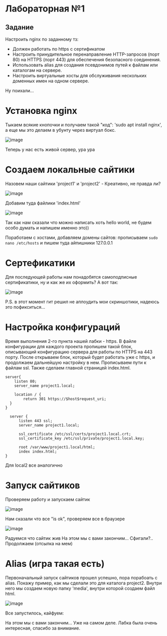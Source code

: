 # Лабораторная №1

## Задание
Настроить nginx по заданному тз:
* Должен работать по https c сертификатом
* Настроить принудительное перенаправление HTTP-запросов (порт 80) на HTTPS (порт 443) для обеспечения безопасного соединения.
* Использовать alias для создания псевдонимов путей к файлам или каталогам на сервере.
* Настроить виртуальные хосты для обслуживания нескольких доменных имен на одном сервере.

Ну поихали... 
# Установка nginx

Тыкаем всякие кнопочки и получаем такой "код": 'sudo apt install nginx', а еще мы это делаем в убунту через виртуал бокс.

![image](https://github.com/user-attachments/assets/733d22fe-1296-44ac-ac45-a6185e897f19)

Теперь у нас есть живой сервер, ура ура

# Создаем локальные сайтики

Назовем наши сайтики 'project1' и 'project2' - Креативно, не правда ли?

![image](https://github.com/user-attachments/assets/c2c36a12-5779-41cb-979b-753aa0e04a59)

Добавим туда файлики 'index.html'

![image](https://github.com/user-attachments/assets/dedb6c03-38c2-4cd1-b942-092020b7ee3d)

Так как нам сказали что можно написать хоть hello world, не будем особо думать и напишем именно это))

Поработаем с хостами, добавляем домены сайтов: прописываем `sudo nano /etc/hosts` и пишем туда айпишники 127.0.0.1

# Сертефикатики

Для последующей работы нам понадобятся самоподписные сертификатики, ну и как же их оформить? А вот так:

![image](https://github.com/user-attachments/assets/6b222c17-a146-4ec0-bfc9-dd8d98195347)


P.S. в этот момент гит решил не аплоудить мои скриншотики, надеюсь это пофикситься...

# Настройка конфигураций

Время выполнения 2-го пункта нашей лабки - https.
В файле конфигурации для каждого проекта пропишем такой блок, описывающий конфигурацию сервера для работы по HTTPS на 443 порту. После открываем блок, который будет работать уже с https, и продолжаем дальнейшую настройку в нем.  Прописываем пути к файлам ssl. Также сделаем главной страницей index.html.

```
server{
    listen 80;
    server_name project1.local;

    location / {
        return 301 https://$host$request_uri;
  }
} 

  server {
      listen 443 ssl;
      server_name project1.local;

      ssl_certificate /etc/ssl/certs/project1.local.crt;
      ssl_certificate_key /etc/ssl/private/project1.local.key;

      root /var/www/project1.local/html;
      index index.html;
}
```
Для local2 все аналогично

# Запуск сайтиков

Проверяем работу и запускаем сайтик

![image](https://github.com/user-attachments/assets/7eafb353-ffc6-4b1e-a1d4-86ed3be555a8)

Нам сказали что все "is ok", проверяем все в браузере

![image](https://github.com/user-attachments/assets/ff9e3456-9989-4ce4-905f-d9bafc055514)

Радуемся что сайтик жив
На этом мы с вами закончим... Сфигали?.. Продолжаем (отсылка на мем)
# Alias (игра такая есть)
Первоначальный запуск сайтиков прошел успешно, пора порабоать с alias.
Покажу пример, как мы сделали это для каталога project2. Внутри него мы создаем новую папку 'media', внутри которой создаем файл html.

![image](https://github.com/user-attachments/assets/85dfb4aa-4612-4749-8624-f36ac267723d)

Все запустилось, кайфуем:


На этом мы с вами закончим... Уже на самом деле.
Лабка была очень интересная, спасибо за внимание.

